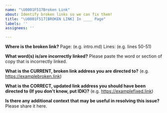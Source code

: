 ```yaml
---
name: "\U0001F517Broken Link"
about: Identify broken links so we can fix them!
title: "\U0001F517[BROKEN LINK] In ____ Page"
labels: ''
assignees: ''

---
```


**Where is the broken link?**
Page: (e.g. intro.md)
Lines: (e.g. lines 50-51)

**What word(s) is/are incorrectly linked?**
Please paste the word or section of copy that is incorrectly linked.

**What is the CURRENT, broken link address you are directed to?**
(e.g. https://examplebroken.link)

**What is the CORRECT, updated link address you should have been directed to (If you don't know, put IDK)?**
(e.g. https://examplefixed.link)

**Is there any additional context that may be useful in resolving this issue?**
Please share it here.
